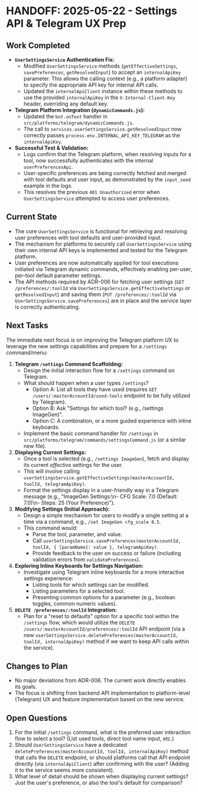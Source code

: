 # HANDOFF: 2025-05-22 - Settings API & Telegram UX Prep

## Work Completed

*   **`UserSettingsService` Authentication Fix:**
    *   Modified `UserSettingsService` methods (`getEffectiveSettings`, `savePreferences`, `getResolvedInput`) to accept an `internalApiKey` parameter. This allows the calling context (e.g., a platform adapter) to specify the appropriate API key for internal API calls.
    *   Updated the `internalApiClient` instance within these methods to use the provided `internalApiKey` in the `X-Internal-Client-Key` header, overriding any default key.
*   **Telegram Platform Integration (`dynamicCommands.js`):**
    *   Updated the `bot.onText` handler in `src/platforms/telegram/dynamicCommands.js`.
    *   The call to `services.userSettingsService.getResolvedInput` now correctly passes `process.env.INTERNAL_API_KEY_TELEGRAM` as the `internalApiKey`.
*   **Successful Test & Validation:**
    *   Logs confirm that the Telegram platform, when resolving inputs for a tool, now successfully authenticates with the internal `userPreferencesApi`.
    *   User-specific preferences are being correctly fetched and merged with tool defaults and user input, as demonstrated by the `input_seed` example in the logs.
    *   This resolves the previous `401 Unauthorized` error when `UserSettingsService` attempted to access user preferences.

## Current State

*   The core `UserSettingsService` is functional for retrieving and resolving user preferences with tool defaults and user-provided input.
*   The mechanism for platforms to securely call `UserSettingsService` using their own internal API keys is implemented and tested for the Telegram platform.
*   User preferences are now automatically applied for tool executions initiated via Telegram dynamic commands, effectively enabling per-user, per-tool default parameter settings.
*   The API methods required by ADR-006 for fetching user settings (`GET /preferences/:toolId` via `UserSettingsService.getEffectiveSettings` or `getResolvedInput`) and saving them (`PUT /preferences/:toolId` via `UserSettingsService.savePreferences`) are in place and the service layer is correctly authenticating.

## Next Tasks

The immediate next focus is on improving the Telegram platform UX to leverage the new settings capabilities and prepare for a `/settings` command/menu:

1.  **Telegram `/settings` Command Scaffolding:**
    *   Design the initial interaction flow for a `/settings` command on Telegram.
    *   What should happen when a user types `/settings`?
        *   Option A: List all tools they have used (requires `GET /users/:masterAccountId/used-tools` endpoint to be fully utilized by Telegram).
        *   Option B: Ask "Settings for which tool? (e.g., /settings ImageGen)".
        *   Option C: A combination, or a more guided experience with inline keyboards.
    *   Implement the basic command handler for `/settings` in `src/platforms/telegram/commands/settingsCommand.js` (or a similar new file).
2.  **Displaying Current Settings:**
    *   Once a tool is selected (e.g., `/settings ImageGen`), fetch and display its current *effective* settings for the user.
    *   This will involve calling `userSettingsService.getEffectiveSettings(masterAccountId, toolId, telegramApiKey)`.
    *   Format the settings display in a user-friendly way in a Telegram message (e.g., "ImageGen Settings:\n- CFG Scale: 7.0 (Default: 7.0)\n- Steps: 25 (Your Preference)").
3.  **Modifying Settings (Initial Approach):**
    *   Design a simple mechanism for users to modify a single setting at a time via a command, e.g., `/set ImageGen cfg_scale 8.5`.
    *   This command would:
        *   Parse the tool, parameter, and value.
        *   Call `userSettingsService.savePreferences(masterAccountId, toolId, { [paramName]: value }, telegramApiKey)`.
        *   Provide feedback to the user on success or failure (including validation errors from `validatePreferences`).
4.  **Exploring Inline Keyboards for Settings Navigation:**
    *   Investigate using Telegram inline keyboards for a more interactive settings experience:
        *   Listing tools for which settings can be modified.
        *   Listing parameters for a selected tool.
        *   Presenting common options for a parameter (e.g., boolean toggles, common numeric values).
5.  **`DELETE /preferences/:toolId` Integration:**
    *   Plan for a "reset to defaults" option for a specific tool within the `/settings` flow, which would utilize the `DELETE /users/:masterAccountId/preferences/:toolId` API endpoint (via a new `userSettingsService.deletePreferences(masterAccountId, toolId, internalApiKey)` method if we want to keep API calls within the service).

## Changes to Plan

*   No major deviations from ADR-006. The current work directly enables its goals.
*   The focus is shifting from backend API implementation to platform-level (Telegram) UX and feature implementation based on the new service.

## Open Questions

1.  For the initial `/settings` command, what is the preferred user interaction flow to select a tool? (List used tools, direct tool name input, etc.)
2.  Should `UserSettingsService` have a dedicated `deletePreferences(masterAccountId, toolId, internalApiKey)` method that calls the `DELETE` endpoint, or should platforms call that API endpoint directly (via `internalApiClient`) after confirming with the user? (Adding it to the service seems more consistent).
3.  What level of detail should be shown when displaying current settings? Just the user's preference, or also the tool's default for comparison? 